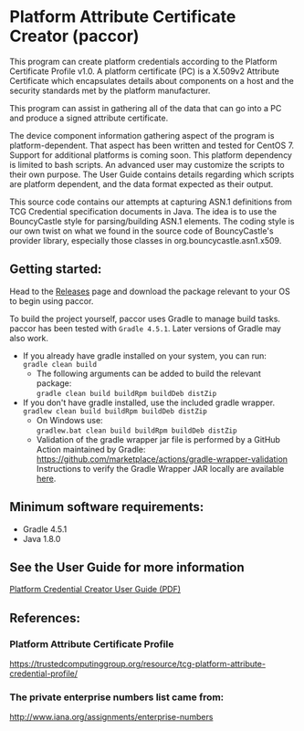 # Platform Attribute Certificate Creator (paccor)
This program can create platform credentials according to the Platform Certificate Profile v1.0. A platform certificate (PC) is a X.509v2 Attribute Certificate which encapsulates details about components on a host and the security standards met by the platform manufacturer.

This program can assist in gathering all of the data that can go into a PC and produce a signed attribute certificate.

The device component information gathering aspect of the program is platform-dependent.  That aspect has been written and tested for CentOS 7.  Support for additional platforms is coming soon.  This platform dependency is limited to bash scripts.  An advanced user may customize the scripts to their own purpose.  The User Guide contains details regarding which scripts are platform dependent, and the data format expected as their output.

This source code contains our attempts at capturing ASN.1 definitions from TCG Credential specification documents in Java. The idea is to use the BouncyCastle style for parsing/building ASN.1 elements. The coding style is our own twist on what we found in the source code of BouncyCastle's provider library, especially those classes in org.bouncycastle.asn1.x509.

## Getting started:
Head to the [Releases](https://github.com/nsacyber/paccor/releases) page and download the package relevant to your OS to begin using paccor.

To build the project yourself, paccor uses Gradle to manage build tasks. paccor has been tested with ```Gradle 4.5.1```. Later versions of Gradle may also work.
* If you already have gradle installed on your system, you can run:<br/> 
```gradle clean build```
  * The following arguments can be added to build the relevant package:<br/>
  ```gradle clean build buildRpm buildDeb distZip```
* If you don't have gradle installed, use the included gradle wrapper.<br/>
```gradlew clean build buildRpm buildDeb distZip```
  * On Windows use:<br/>
  ```gradlew.bat clean build buildRpm buildDeb distZip```
  * Validation of the gradle wrapper jar file is performed by a GitHub Action maintained by Gradle:<br/>
  https://github.com/marketplace/actions/gradle-wrapper-validation<br/>
  Instructions to verify the Gradle Wrapper JAR locally are available [here](https://docs.gradle.org/current/userguide/gradle_wrapper.html#wrapper_checksum_verification).

## Minimum software requirements:
* Gradle 4.5.1
* Java 1.8.0

## See the User Guide for more information
[Platform Credential Creator User Guide (PDF)](docs/platformCertificateCreator.pdf)

## References:
### Platform Attribute Certificate Profile
https://trustedcomputinggroup.org/resource/tcg-platform-attribute-credential-profile/

### The private enterprise numbers list came from:
http://www.iana.org/assignments/enterprise-numbers



